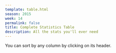 ```yaml
---
template: table.html
season: 2015
week: 14
permalink: false
title: Complete Statistics Table
description: All the stats you'll ever need
---
```


You can sort by any column by clicking on its header.


